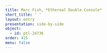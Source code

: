```yaml
---
title: Marc Fish, *Ethereal Double Console*
short_title: ' '
layout: entry
presentation: side-by-side
object:
  - id: ptl-24736
order: 415
menu: false
---
```

